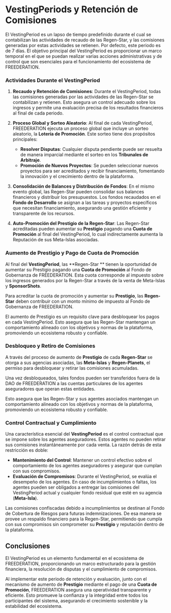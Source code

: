 # VestingPeriods y Retención de Comisiones

El VestingPeriod es un lapso de tiempo predefinido durante el cual se contabilizan las actividades de recaudo de las Regen-Star, y las comisiones generadas por estas actividades se retienen. Por defecto, este periodo es de 7 días. El objetivo principal del VestingPeriod es proporcionar un marco temporal en el que se puedan realizar varias acciones administrativas y de control que son esenciales para el funcionamiento del ecosistema de FREEDERATION.

### Actividades Durante el VestingPeriod

1. **Recaudo y Retención de Comisiones**: Durante el VestingPeriod, todas las comisiones generadas por las actividades de las Regen-Star se contabilizan y retienen. Esto asegura un control adecuado sobre los ingresos y permite una evaluación precisa de los resultados financieros al final de cada periodo.

2. **Proceso Global y Sorteo Aleatorio**: Al final de cada VestingPeriod, FREEDERATION ejecuta un proceso global que incluye un sorteo aleatorio, la **Lotería de Promoción**. Este sorteo tiene dos propósitos principales:
   - **Resolver Disputas**: Cualquier disputa pendiente puede ser resuelta de manera imparcial mediante el sorteo en los **Tribunales de Arbitraje**.
   - **Promoción de Nuevos Proyectos**: Se pueden seleccionar nuevos proyectos para ser acreditados y recibir financiamiento, fomentando la innovación y el crecimiento dentro de la plataforma.

3. **Consolidación de Balances y Distribución de Fondos**: En el mismo evento global, las Regen-Star pueden consolidar sus balances financieros y distribuir los presupuestos. Los fondos recaudados en el **Fondo de Desarrollo** se asignan a las tareas y proyectos específicos que necesitan financiamiento, asegurando una gestión eficiente y transparente de los recursos.

4. **Auto-Promoción del Prestigio de la Regen-Star**: Las Regen-Star acreditadas pueden aumentar su **Prestigio** pagando una **Cuota de Promoción** al final del VestingPeriod, lo cual indirectamente aumenta la Reputación de sus Meta-Islas asociadas. 

### Aumento de Prestigio y Pago de Cuota de Promoción

Al final del **VestingPeriod**, las **Regen-Star ** tienen la oportunidad de aumentar su Prestigio pagando una **Cuota de Promoción** al Fondo de Gobernanza de FREEDERATION. Esta cuota corresponde al impuesto sobre los ingresos generados por la Regen-Star a través de la venta de Meta-Islas y **SponsorShots**.


Para acreditar la cuota de promoción y aumentar su **Prestigio**, las **Regen-Star** deben contribuir con un monto mínimo de impuesto al Fondo de Gobernanza de FREEDERATION.  

El aumento de Prestigio es un requisito clave para desbloquear los pagos en cada VestingPeriod. Esto asegura que las Regen-Star mantengan un comportamiento alineado con los objetivos y normas de la plataforma, promoviendo un ecosistema robusto y confiable.

### Desbloqueo y Retiro de Comisiones

A través del proceso de aumento de **Prestigio** de cada **Regen-Star** se otorga a sus agencias asociadas, las **Meta-Islas** y **Regen-Planets**, el permiso para desbloquear y retirar las comisiones acumuladas. 

Una vez desbloqueados, tales fondos pueden ser transferidos fuera de la DAO de FREEDERATION a las cuentas particulares de los agentes aseguradores que operan estas entidades.

Esto asegura que las Regen-Star y sus agentes asociados mantengan un comportamiento alineado con los objetivos y normas de la plataforma, promoviendo un ecosistema robusto y confiable.

### Control Contractual y Cumplimiento

Una característica esencial del **VestingPeriod** es el control contractual que se impone sobre los agentes aseguradores. Estos agentes no pueden retirar sus comisiones instantáneamente por cada venta. La razón detrás de esta restricción es doble:
- **Mantenimiento del Control**: Mantener un control efectivo sobre el comportamiento de los agentes aseguradores y asegurar que cumplan con sus compromisos.
- **Evaluación de Compromisos**: Durante el VestingPeriod, se evalúa el desempeño de los agentes. En caso de incumplimientos o faltas, los agentes pueden ser obligados a entregar las comisiones del VestingPeriod actual y cualquier fondo residual que esté en su agencia (**Meta-Isla**).

Las comisiones confiscadas debido a incumplimientos se destinan al Fondo de Cobertura de Riesgos para futuras indemnizaciones. De esa manera se provee un respaldo financiero para la Regen-Star, permitiendo que cumpla con sus compromisos sin comprometer su **Prestigio** y reputación dentro de la plataforma.

## Conclusiones

El VestingPeriod es un elemento fundamental en el ecosistema de FREEDERATION, proporcionando un marco estructurado para la gestión financiera, la resolución de disputas y el cumplimiento de compromisos. 

Al implementar este periodo de retención y evaluación, junto con el mecanismo de aumento de **Prestigio** mediante el pago de una **Cuota de Promoción**, FREEDERATION asegura una operatividad transparente y eficiente. Esto promueve la confianza y la integridad entre todos los participantes del sistema, asegurando el crecimiento sostenible y la estabilidad del ecosistema.
